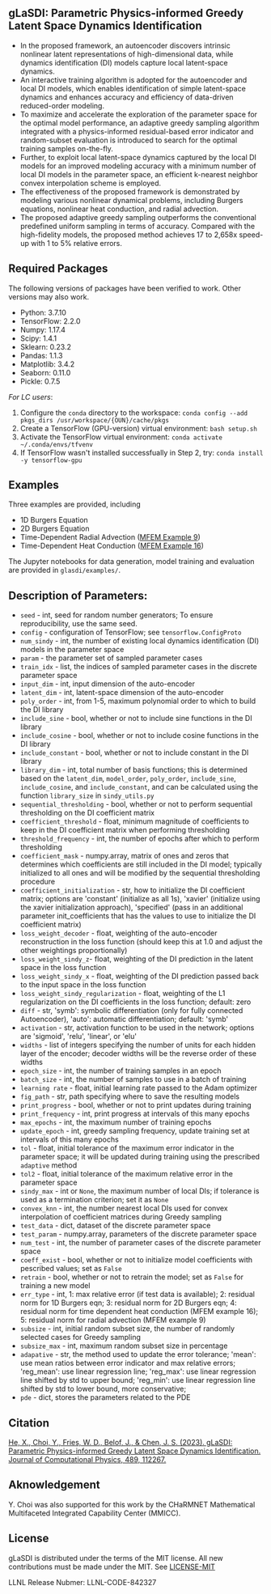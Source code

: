 ## gLaSDI: Parametric Physics-informed Greedy Latent Space Dynamics Identification
- In the proposed framework, an autoencoder discovers intrinsic nonlinear latent representations of high-dimensional data, while dynamics identification (DI) models capture local latent-space dynamics.  
- An interactive training algorithm is adopted for the autoencoder and local DI models, which enables identification of simple latent-space dynamics and enhances accuracy and efficiency of data-driven reduced-order modeling. 
- To maximize and accelerate the exploration of the parameter space for the optimal model performance, an adaptive greedy sampling algorithm integrated with a physics-informed residual-based error indicator and random-subset evaluation is introduced to search for the optimal training samples on-the-fly.
- Further, to exploit local latent-space dynamics captured by the local DI models for an improved modeling accuracy with a minimum number of local DI models in the parameter space, an efficient k-nearest neighbor convex interpolation scheme is employed.
- The effectiveness of the proposed framework is demonstrated by modeling various nonlinear dynamical problems, including Burgers equations, nonlinear heat conduction, and radial advection. 
- The proposed adaptive greedy sampling outperforms the conventional predefined uniform sampling in terms of accuracy. Compared with the high-fidelity models, the proposed method achieves 17 to 2,658x speed-up with 1 to 5% relative errors.


## Required Packages
The following versions of packages have been verified to work. Other versions may also work.
- Python: 3.7.10
- TensorFlow: 2.2.0
- Numpy: 1.17.4
- Scipy: 1.4.1
- Sklearn: 0.23.2
- Pandas: 1.1.3
- Matplotlib: 3.4.2
- Seaborn: 0.11.0
- Pickle: 0.7.5

*For LC users*:
1. Configure the `conda` directory to the workspace:
`conda config --add pkgs_dirs /usr/workspace/{OUN}/cache/pkgs`
2. Create a TensorFlow (GPU-version) virtual environment: `bash setup.sh`
3. Activate the TensorFlow virtual environment: `conda activate ~/.conda/envs/tfvenv`
4. If TensorFlow wasn't installed successfually in Step 2, try: `conda install -y tensorflow-gpu`


## Examples
Three examples are provided, including 
- 1D Burgers Equation 
- 2D Burgers Equation
- Time-Dependent Radial Advection ([MFEM Example 9](https://github.com/mfem/mfem/blob/master/examples/ex9.cpp))
- Time-Dependent Heat Conduction ([MFEM Example 16](https://github.com/mfem/mfem/blob/master/examples/ex16.cpp))

The Jupyter notebooks for data generation, model training and evaluation are provided in `glasdi/examples/`. 


## Description of Parameters:
- `seed` - int, seed for random number generators; To ensure reproducibility, use the same seed.
- `config` - configuration of TensorFlow; see `tensorflow.ConfigProto`
- `num_sindy` - int, the number of existing local dynamics identification (DI) models in the parameter space
- `param` - the parameter set of sampled parameter cases
- `train_idx` - list, the indices of sampled parameter cases in the discrete parameter space
- `input_dim` - int, input dimension of the auto-encoder
- `latent_dim` - int, latent-space dimension of the auto-encoder
- `poly_order` - int, from 1-5, maximum polynomial order to which to build the DI library 
- `include_sine` - bool, whether or not to include sine functions in the DI library
- `include_cosine` - bool, whether or not to include cosine functions in the DI library
- `include_constant` - bool, whether or not to include constant in the DI library
- `library_dim` - int, total number of basis functions; this is determined based on the `latent_dim`, `model_order`, `poly_order`, `include_sine`, `include_cosine`, and `include_constant`, and can be calculated using the function `library_size` in `sindy_utils.py`
- `sequential_thresholding` - bool, whether or not to perform sequential thresholding on the DI coefficient matrix
- `coefficient_threshold` - float, minimum magnitude of coefficients to keep in the DI coefficient matrix when performing thresholding
- `threshold_frequency` - int, the number of epochs after which to perform thresholding
- `coefficient_mask` - numpy.array, matrix of ones and zeros that determines which coefficients are still included in the DI model; typically initialized to all ones and will be modified by the sequential thresholding procedure
- `coefficient_initialization` - str, how to initialize the DI coefficient matrix; options are 'constant' (initialize as all 1s), 'xavier' (initialize using the xavier initialization approach), 'specified' (pass in an additional parameter init_coefficients that has the values to use to initialize the DI coefficient matrix)
- `loss_weight_decoder` - float, weighting of the auto-encoder reconstruction in the loss function (should keep this at 1.0 and adjust the other weightings proportionally)
- `loss_weight_sindy_z`- float, weighting of the DI prediction in the latent space in the loss function
- `loss_weight_sindy_x` - float, weighting of the DI prediction passed back to the input space in the loss function
- `loss_weight_sindy_regularization` - float, weighting of the L1 regularization on the DI coefficients in the loss function; default: zero
- `diff` - str, 'symb': symbolic differentiation (only for fully connected Autoencoder), 'auto': automatic differentiation; default: 'symb'
- `activation` - str, activation function to be used in the network; options are 'sigmoid', 'relu', 'linear', or 'elu'
- `widths` - list of integers specifying the number of units for each hidden layer of the encoder; decoder widths will be the reverse order of these widths
- `epoch_size` - int, the number of training samples in an epoch
- `batch_size` - int, the number of samples to use in a batch of training
- `learning rate` - float, initial learning rate passed to the Adam optimizer
- `fig_path` - str, path specifying where to save the resulting models
- `print_progress` - bool, whether or not to print updates during training
- `print_frequency` - int, print progress at intervals of this many epochs
- `max_epochs` - int, the maximum number of training epochs
- `update_epoch` - int, greedy sampling frequency, update training set at intervals of this many epochs
- `tol` - float, initial tolerance of the maximum error indicator in the parameter space; it will be updated during training using the prescribed `adaptive` method
- `tol2` - float, initial tolerance of the maximum relative error in the parameter space
- `sindy_max` - int or `None`, the maximum number of local DIs; if tolerance is used as a termination criterion; set it as `None`
- `convex_knn` - int, the number nearest local DIs used for convex interpolation of coefficient matrices during Greedy sampling
- `test_data` - dict, dataset of the discrete parameter space
- `test_param` - numpy.array, parameters of the discrete parameter space
- `num_test` - int, the number of parameter cases of the discrete parameter space
- `coeff_exist` - bool, whether or not to initialize model coefficients with pescribed values; set as `False`
- `retrain` - bool, whether or not to retrain the model; set as `False` for training a new model
- `err_type` - int, 1: max relative error (if test data is available); 2: residual norm for 1D Burgers eqn; 3: residual norm for 2D Burgers eqn; 4: residual norm for time dependent heat conduction (MFEM example 16); 5: residual norm for radial advection (MFEM example 9)
- `subsize` - int, initial random subset size, the number of randomly selected cases for Greedy sampling
- `subsize_max` - int, maximum random subset size in percentage
- `adapative` - str, the method used to update the error tolerance; 'mean': use mean ratios between error indicator and max relative errors; 'reg_mean': use linear regression line; 'reg_max': use linear regression line shifted by std to upper bound; 'reg_min': use linear regression line shifted by std to lower bound, more conservative; 
- `pde` - dict, stores the parameters related to the PDE


## Citation
[He, X., Choi, Y., Fries, W. D., Belof, J., & Chen, J. S. (2023). gLaSDI: Parametric Physics-informed Greedy Latent Space Dynamics Identification. Journal of Computational Physics, 489, 112267.](https://www.sciencedirect.com/science/article/pii/S0021999123003625?dgcid=author)

## Aknowledgement
Y. Choi was also supported for this work by the CHaRMNET Mathematical Multifaceted Integrated Capability Center (MMICC).

## License
gLaSDI is distributed under the terms of the MIT license. All new contributions must be made under the MIT. See
[LICENSE-MIT](https://github.com/LLNL/gLaSDI/blob/main/LICENSE)

LLNL Release Nubmer: LLNL-CODE-842327
